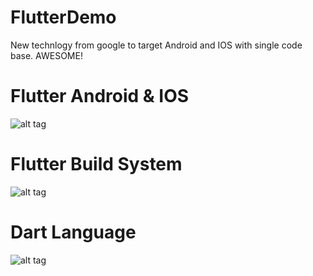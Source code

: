 # FlutterDemo
New technlogy from google to target Android and IOS with single code base. AWESOME!
# Flutter Android & IOS
![alt tag](https://koenig-media.raywenderlich.com/uploads/2018/03/finalapp.png "Flutter Android IOS")

# Flutter Build System
![alt tag](https://adtmag.com/blogs/dev-watch/2015/11/~/media/ECG/adtmag/Images/2015/11/flutter.png "Flutter Build System")

# Dart Language
![alt tag](https://ih0.redbubble.net/image.331006935.5114/flat,900x900,070,f.u5.jpg "Flutter Dart Language")




